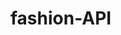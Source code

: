 # fashion-API
<!DOCTYPE html>
<html lang="en">
<head>
    <meta charset="UTF-8">
    <meta name="viewport" content="width=device-width, initial-scale=1.0">
    <title>Fashion Trends</title>
    <style>
        #fashionDetails div {
            margin: 20px;
            padding: 10px;
            border: 1px solid #ccc;
            border-radius: 8px;
            width: 300px;
        }

        #fashionDetails img {
            width: 100%;
            border-radius: 8px;
        }
    </style>
</head>
<body>
    <h1>Fashion Trends</h1>
    <div id="fashionDetails">Loading fashion trends...</div>

    <script>
        // Fetch data from the GitHub-hosted Fashion API
        fetch('https://your-username.github.io/fashion-api/fashion.json') // Replace with your GitHub Pages URL
            .then(res => {
                if (!res.ok) {
                    throw new Error(`HTTP error! Status: ${res.status}`);
                }
                return res.json();
            })
            .then(data => {
                const fashionDetails = data.map(item => `
                    <div>
                        <h2>${item.name}</h2>
                        <p><strong>Description:</strong> ${item.description}</p>
                        <p><strong>Height:</strong> ${item.height}</p>
                        <p><strong>Weight:</strong> ${item.weight}</p>
                        <img src="${item.image}" alt="${item.name}">
                    </div>
                `).join('');
                document.getElementById('fashionDetails').innerHTML = fashionDetails;
            })
            .catch(err => {
                console.error('Error:', err);
                document.getElementById('fashionDetails').innerHTML = "Failed to load fashion trends.";
            });
    </script>
</body>
</html>
